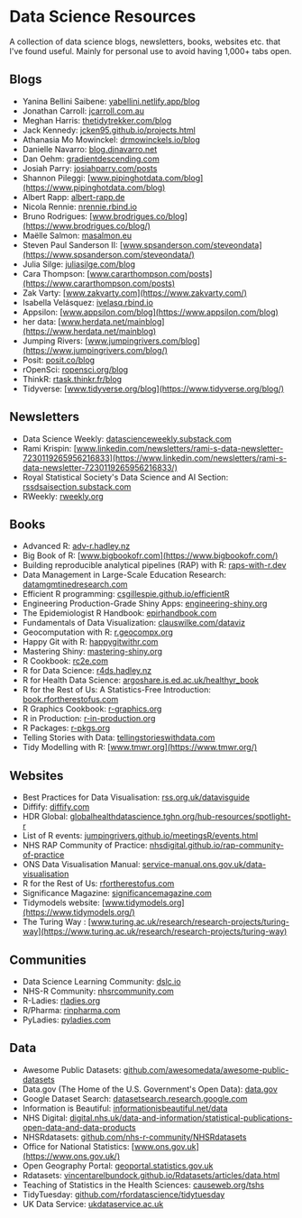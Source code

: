 # Data Science Resources

A collection of data science blogs, newsletters, books, websites etc. that I've found useful. Mainly for personal use to avoid having 1,000+ tabs open.

## Blogs

* Yanina Bellini Saibene: [yabellini.netlify.app/blog](https://yabellini.netlify.app/blog/)
* Jonathan Carroll: [jcarroll.com.au](https://jcarroll.com.au/)
* Meghan Harris: [thetidytrekker.com/blog](https://thetidytrekker.com/blog)
* Jack Kennedy: [jcken95.github.io/projects.html](https://jcken95.github.io/projects.html)
* Athanasia Mo Mowinckel: [drmowinckels.io/blog](https://drmowinckels.io/blog/)
* Danielle Navarro: [blog.djnavarro.net](https://blog.djnavarro.net/)
* Dan Oehm: [gradientdescending.com](https://gradientdescending.com/)
* Josiah Parry: [josiahparry.com/posts](https://josiahparry.com/posts/)
* Shannon Pileggi: [www.pipinghotdata.com/blog](https://www.pipinghotdata.com/blog)
* Albert Rapp: [albert-rapp.de](https://albert-rapp.de/)
* Nicola Rennie: [nrennie.rbind.io](https://nrennie.rbind.io/)
* Bruno Rodrigues: [www.brodrigues.co/blog](https://www.brodrigues.co/blog/)
* Maëlle Salmon: [masalmon.eu](https://masalmon.eu/)
* Steven Paul Sanderson II: [www.spsanderson.com/steveondata](https://www.spsanderson.com/steveondata/)
* Julia Silge: [juliasilge.com/blog](https://juliasilge.com/blog/)
* Cara Thompson: [www.cararthompson.com/posts](https://www.cararthompson.com/posts)
* Zak Varty: [www.zakvarty.com](https://www.zakvarty.com/)
* Isabella Velásquez: [ivelasq.rbind.io](https://ivelasq.rbind.io/)
* Appsilon: [www.appsilon.com/blog](https://www.appsilon.com/blog)
* her data: [www.herdata.net/mainblog](https://www.herdata.net/mainblog)
* Jumping Rivers: [www.jumpingrivers.com/blog](https://www.jumpingrivers.com/blog/)
* Posit: [posit.co/blog](https://posit.co/blog/)
* rOpenSci: [ropensci.org/blog](https://ropensci.org/blog/)
* ThinkR: [rtask.thinkr.fr/blog](https://rtask.thinkr.fr/blog/)
* Tidyverse: [www.tidyverse.org/blog](https://www.tidyverse.org/blog/)

## Newsletters

* Data Science Weekly: [datascienceweekly.substack.com](https://datascienceweekly.substack.com/)
* Rami Krispin: [www.linkedin.com/newsletters/rami-s-data-newsletter-7230119265956216833](https://www.linkedin.com/newsletters/rami-s-data-newsletter-7230119265956216833/)
* Royal Statistical Society's Data Science and AI Section: [rssdsaisection.substack.com](https://rssdsaisection.substack.com/)
* RWeekly: [rweekly.org](https://rweekly.org/)

## Books

* Advanced R: [adv-r.hadley.nz](https://adv-r.hadley.nz/)
* Big Book of R: [www.bigbookofr.com](https://www.bigbookofr.com/)
* Building reproducible analytical pipelines (RAP) with R: [raps-with-r.dev](https://raps-with-r.dev/)
* Data Management in Large-Scale Education Research: [datamgmtinedresearch.com](https://datamgmtinedresearch.com/)
* Efficient R programming: [csgillespie.github.io/efficientR](https://csgillespie.github.io/efficientR/)
* Engineering Production-Grade Shiny Apps: [engineering-shiny.org](https://engineering-shiny.org/)
* The Epidemiologist R Handbook: [epirhandbook.com](https://epirhandbook.com/)
* Fundamentals of Data Visualization: [clauswilke.com/dataviz](https://clauswilke.com/dataviz/)
* Geocomputation with R: [r.geocompx.org](https://r.geocompx.org/)
* Happy Git with R: [happygitwithr.com](https://happygitwithr.com/)
* Mastering Shiny: [mastering-shiny.org](https://mastering-shiny.org/)
* R Cookbook: [rc2e.com](https://rc2e.com/)
* R for Data Science: [r4ds.hadley.nz](https://r4ds.hadley.nz/)
* R for Health Data Science: [argoshare.is.ed.ac.uk/healthyr_book](https://argoshare.is.ed.ac.uk/healthyr_book/)
* R for the Rest of Us: A Statistics-Free Introduction: [book.rfortherestofus.com](https://book.rfortherestofus.com/)
* R Graphics Cookbook: [r-graphics.org](https://r-graphics.org/)
* R in Production: [r-in-production.org](https://r-in-production.org/)
* R Packages: [r-pkgs.org](https://r-pkgs.org/)
* Telling Stories with Data: [tellingstorieswithdata.com](https://tellingstorieswithdata.com/)
* Tidy Modelling with R: [www.tmwr.org](https://www.tmwr.org/)
  
## Websites

* Best Practices for Data Visualisation: [rss.org.uk/datavisguide](https://rss.org.uk/datavisguide/)
* Diffify: [diffify.com](https://diffify.com/)
* HDR Global: [globalhealthdatascience.tghn.org/hub-resources/spotlight-r](https://globalhealthdatascience.tghn.org/hub-resources/spotlight-r/)
* List of R events: [jumpingrivers.github.io/meetingsR/events.html](https://jumpingrivers.github.io/meetingsR/events.html)
* NHS RAP Community of Practice: [nhsdigital.github.io/rap-community-of-practice](https://nhsdigital.github.io/rap-community-of-practice/)
* ONS Data Visualisation Manual: [service-manual.ons.gov.uk/data-visualisation](https://service-manual.ons.gov.uk/data-visualisation)
* R for the Rest of Us: [rfortherestofus.com](https://rfortherestofus.com/)
* Significance Magazine: [significancemagazine.com](https://significancemagazine.com/)
* Tidymodels website: [www.tidymodels.org](https://www.tidymodels.org/)
* The Turing Way : [www.turing.ac.uk/research/research-projects/turing-way](https://www.turing.ac.uk/research/research-projects/turing-way)

## Communities

* Data Science Learning Community: [dslc.io](https://dslc.io/)
* NHS-R Community: [nhsrcommunity.com](https://nhsrcommunity.com/)
* R-Ladies: [rladies.org](https://rladies.org/)
* R/Pharma: [rinpharma.com](https://rinpharma.com/)
* PyLadies: [pyladies.com](https://pyladies.com/)

## Data

* Awesome Public Datasets: [github.com/awesomedata/awesome-public-datasets](https://github.com/awesomedata/awesome-public-datasets)
* Data.gov (The Home of the U.S. Government's Open Data): [data.gov](https://data.gov/)
* Google Dataset Search: [datasetsearch.research.google.com](https://datasetsearch.research.google.com/)
* Information is Beautiful: [informationisbeautiful.net/data](https://informationisbeautiful.net/data/)
* NHS Digital: [digital.nhs.uk/data-and-information/statistical-publications-open-data-and-data-products](https://digital.nhs.uk/data-and-information/statistical-publications-open-data-and-data-products)
* NHSRdatasets: [github.com/nhs-r-community/NHSRdatasets](https://github.com/nhs-r-community/NHSRdatasets)
* Office for National Statistics: [www.ons.gov.uk](https://www.ons.gov.uk/)
* Open Geography Portal: [geoportal.statistics.gov.uk](https://geoportal.statistics.gov.uk/)
* Rdatasets: [vincentarelbundock.github.io/Rdatasets/articles/data.html](https://vincentarelbundock.github.io/Rdatasets/articles/data.html)
* Teaching of Statistics in the Health Sciences: [causeweb.org/tshs](https://causeweb.org/tshs/)
* TidyTuesday: [github.com/rfordatascience/tidytuesday](https://github.com/rfordatascience/tidytuesday)
* UK Data Service: [ukdataservice.ac.uk](https://ukdataservice.ac.uk/)
